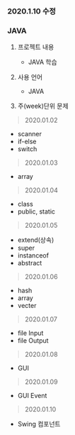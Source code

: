 ### 2020.1.10 수정

### JAVA

1. 프로젝트 내용
    
    - JAVA 학습

2. 사용 언어

    - JAVA

3. 주(week)단위 문제

> 2020.01.02
- scanner
- if-else
- switch

> 2020.01.03
- array

> 2020.01.04
- class
- public, static

> 2020.01.05
- extend(상속)
- super
- instanceof
- abstract

> 2020.01.06
- hash
- array
- vecter

> 2020.01.07
- file Input
- file Output

> 2020.01.08
- GUI

> 2020.01.09
- GUI Event

> 2020.01.10
- Swing 컴포넌트